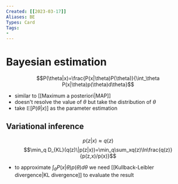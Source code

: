 ```yaml
---
Created: [[2023-03-17]]
Aliases: BE
Types: Card
Tags: 
- 
---
```

# Bayesian estimation
$$P(\theta|x)=\frac{P(x|\theta)P(\theta)}{\int_\theta P(x|\theta)p(\theta)d\theta}$$
- similar to [[Maximum a posteriori|MAP]]
- doesn't resolve the value of $\theta$ but take the distribution of $\theta$
- take $\mathbb{E}[P(\theta|x)]$ as the parameter estimation
## Variational inference
$$p(z|x)\approx q(z)$$
$$\min_q D_{KL}(q(z)\|p(z|x))=\min_q\sum_xq(z)\ln\frac{q(z)}{p(z,x)/p(x)}$$
- to approximate $\int_\theta P(x|\theta)p(\theta)d\theta$ we need [[Kullback-Leibler divergence|KL divergence]] to evaluate the result

